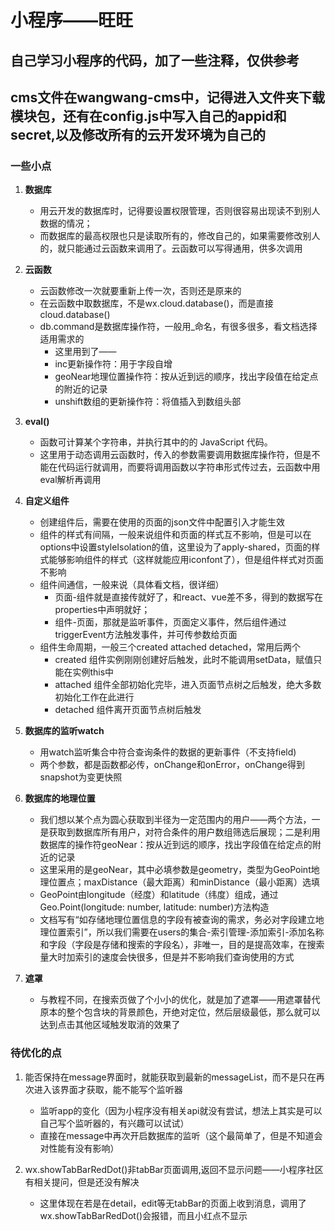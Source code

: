 # 小程序——旺旺 #
## 自己学习小程序的代码，加了一些注释，仅供参考 ##
## cms文件在wangwang-cms中，记得进入文件夹下载模块包，还有在config.js中写入自己的appid和secret,以及修改所有的云开发环境为自己的 ##


### 一些小点 ###

1. **数据库**
	- 用云开发的数据库时，记得要设置权限管理，否则很容易出现读不到别人数据的情况； 
	- 而数据库的最高权限也只是读取所有的，修改自己的，如果需要修改别人的，就只能通过云函数来调用了。云函数可以写得通用，供多次调用
	

2. **云函数**
	- 云函数修改一次就要重新上传一次，否则还是原来的
	- 在云函数中取数据库，不是wx.cloud.database()，而是直接cloud.database()
	- db.command是数据库操作符，一般用_命名，有很多很多，看文档选择适用需求的
		- 这里用到了——
		- inc更新操作符：用于字段自增
		- geoNear地理位置操作符：按从近到远的顺序，找出字段值在给定点的附近的记录
		- unshift数组的更新操作符：将值插入到数组头部
		

3. **eval()** 
	- 函数可计算某个字符串，并执行其中的的 JavaScript 代码。
	- 这里用于动态调用云函数时，传入的参数需要调用数据库操作符，但是不能在代码运行就调用，而要将调用函数以字符串形式传过去，云函数中用eval解析再调用
	

4. **自定义组件**
	- 创建组件后，需要在使用的页面的json文件中配置引入才能生效
	- 组件的样式有间隔，一般来说组件和页面的样式互不影响，但是可以在options中设置styleIsolation的值，这里设为了apply-shared，页面的样式能够影响组件的样式（这样就能应用iconfont了），但是组件样式对页面不影响
	- 组件间通信，一般来说（具体看文档，很详细）
		- 页面-组件就是直接传就好了，和react、vue差不多，得到的数据写在properties中声明就好；
		- 组件-页面，那就是监听事件，页面定义事件，然后组件通过triggerEvent方法触发事件，并可传参数给页面
	- 组件生命周期，一般三个created attached detached，常用后两个
		- created	组件实例刚刚创建好后触发，此时不能调用setData，赋值只能在实例this中
		- attached	组件全部初始化完毕，进入页面节点树之后触发，绝大多数初始化工作在此进行
		- detached	组件离开页面节点树后触发

5. **数据库的监听watch**
	- 用watch监听集合中符合查询条件的数据的更新事件（不支持field)
	- 两个参数，都是函数都必传，onChange和onError，onChange得到snapshot为变更快照

6. **数据库的地理位置**
	- 我们想以某个点为圆心获取到半径为一定范围内的用户——两个方法，一是获取到数据库所有用户，对符合条件的用户数组筛选后展现；二是利用数据库的操作符geoNear：按从近到远的顺序，找出字段值在给定点的附近的记录
	- 这里采用的是geoNear，其中必填参数是geometry，类型为GeoPoint地理位置点；maxDistance（最大距离）和minDistance（最小距离）选填
	- GeoPoint由longitude（经度）和latitude（纬度）组成，通过Geo.Point(longitude: number, latitude: number)方法构造
	- 文档写有“如存储地理位置信息的字段有被查询的需求，务必对字段建立地理位置索引”，所以我们需要在users的集合-索引管理-添加索引-添加名称和字段（字段是存储和搜索的字段名），非唯一，目的是提高效率，在搜索量大时加索引的速度会快很多，但是并不影响我们查询使用的方式
	
7. **遮罩**
	- 与教程不同，在搜索页做了个小小的优化，就是加了遮罩——用遮罩替代原本的整个包含块的背景颜色，开绝对定位，然后层级最低，那么就可以达到点击其他区域触发取消的效果了


### 待优化的点 ###
1. 能否保持在message界面时，就能获取到最新的messageList，而不是只在再次进入该界面才获取，能不能写个监听器
	- 监听app的变化（因为小程序没有相关api就没有尝试，想法上其实是可以自己写个监听器的，有兴趣可以试试）
	- 直接在message中再次开启数据库的监听（这个最简单了，但是不知道会对性能有没有影响）
	
2. wx.showTabBarRedDot()非tabBar页面调用,返回不显示问题——小程序社区有相关提问，但是还没有解决
	- 这里体现在若是在detail，edit等无tabBar的页面上收到消息，调用了wx.showTabBarRedDot()会报错，而且小红点不显示